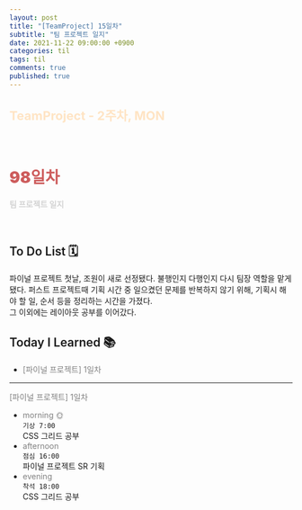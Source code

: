 ```yaml
---
layout: post
title: "[TeamProject] 15일차"
subtitle: "팀 프로젝트 일지"
date: 2021-11-22 09:00:00 +0900
categories: til
tags: til
comments: true
published: true
---
```


## <span style="color:Bisque;font-size: 22px">TeamProject - 2주차, MON</span>

<br />

# **<span style="font-weight:900;color:indianred">98일차</span>**

**<span style="color:lightgray">팀 프로젝트 일지</span>**

<br />

## <span style="font-weight:600">To Do List</span> 🗓
  파이널 프로젝트 첫날, 조원이 새로 선정됐다. 불행인지 다행인지 다시 팀장 역할을 맡게 됐다. 퍼스트 프로젝트때 기획 시간 중 일으켰던 문제를 반복하지 않기 위해, 기획시 해야 할 일, 순서 등을 정리하는 시간을 가졌다. <br>
  그 이외에는 레이아웃 공부를 이어갔다.
## <span style="font-weight:600">Today I Learned</span> 📚

- <span style="color:gray">[파이널 프로젝트] 1일차</span>

---

<span style="color:gray">[파이널 프로젝트] 1일차</span>

- <span style="color:gray">morning 🌞</span> <br>
  `기상 7:00` <br>
  CSS 그리드 공부
- <span style="color:gray">afternoon</span> <br>
  `점심 16:00`<br>
  파이널 프로젝트 SR 기획
- <span style="color:gray">evening</span> <br>
  `착석 18:00`<br>
  CSS 그리드 공부
